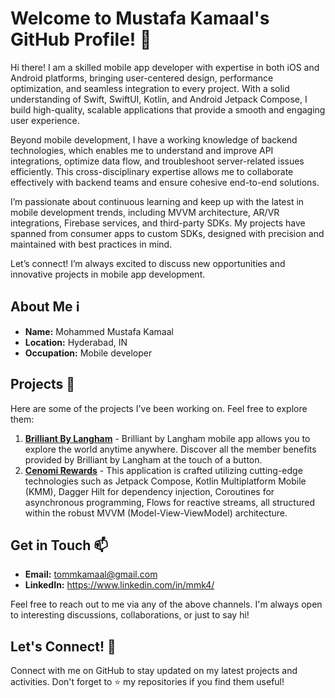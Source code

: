 # Welcome to Mustafa Kamaal's GitHub Profile! 👋

Hi there! I am a skilled mobile app developer with expertise in both iOS and Android platforms, bringing user-centered design, performance optimization, and seamless integration to every project. With a solid understanding of Swift, SwiftUI, Kotlin, and Android Jetpack Compose, I build high-quality, scalable applications that provide a smooth and engaging user experience.

Beyond mobile development, I have a working knowledge of backend technologies, which enables me to understand and improve API integrations, optimize data flow, and troubleshoot server-related issues efficiently. This cross-disciplinary expertise allows me to collaborate effectively with backend teams and ensure cohesive end-to-end solutions.

I’m passionate about continuous learning and keep up with the latest in mobile development trends, including MVVM architecture, AR/VR integrations, Firebase services, and third-party SDKs. My projects have spanned from consumer apps to custom SDKs, designed with precision and maintained with best practices in mind.

Let’s connect! I’m always excited to discuss new opportunities and innovative projects in mobile app development.

## About Me ℹ️

- **Name:** Mohammed Mustafa Kamaal
- **Location:** Hyderabad, IN
- **Occupation:** Mobile developer

## Projects 🚀

Here are some of the projects I've been working on. Feel free to explore them:

1. **[Brilliant By Langham](https://apps.apple.com/in/app/brilliant-by-langham/id6449087255)** - Brilliant by Langham mobile app allows you to explore the world anytime anywhere. Discover all the member benefits provided by Brilliant by Langham at the touch of a button.
2. **[Cenomi Rewards](https://play.google.com/store/search?q=cenomi+rewards&c=apps&hl=en_IN&gl=US)** - This application is crafted utilizing cutting-edge technologies such as Jetpack Compose, Kotlin Multiplatform Mobile (KMM), Dagger Hilt for dependency injection, Coroutines for asynchronous programming, Flows for reactive streams, all structured within the robust MVVM (Model-View-ViewModel) architecture.

## Get in Touch 📫

- **Email:** tommkamaal@gmail.com
- **LinkedIn:** https://www.linkedin.com/in/mmk4/

Feel free to reach out to me via any of the above channels. I'm always open to interesting discussions, collaborations, or just to say hi!

## Let's Connect! 🤝

Connect with me on GitHub to stay updated on my latest projects and activities. Don't forget to ⭐️ my repositories if you find them useful!
